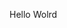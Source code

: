 Hello Wolrd





































































































































































































































































































































































































































































































































































































































































































































































































































































































































































































































































































































































































































